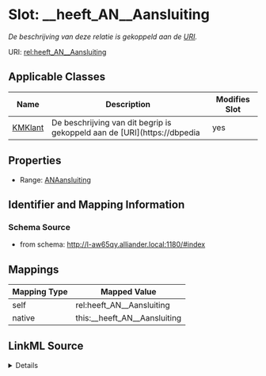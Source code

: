 

# Slot: __heeft_AN__Aansluiting


_De beschrijving van deze relatie is gekoppeld aan de [URI](https://dbpedia.org/page/Uniform_Resource_Identifier)._



URI: [rel:heeft_AN__Aansluiting](https://data.alliander.com/rel/heeft_AN__Aansluiting)



<!-- no inheritance hierarchy -->





## Applicable Classes

| Name | Description | Modifies Slot |
| --- | --- | --- |
| [KMKlant](KMKlant.md) | De beschrijving van dit begrip is gekoppeld aan de [URI](https://dbpedia |  yes  |







## Properties

* Range: [ANAansluiting](ANAansluiting.md)





## Identifier and Mapping Information







### Schema Source


* from schema: http://l-aw65qy.alliander.local:1180/#index




## Mappings

| Mapping Type | Mapped Value |
| ---  | ---  |
| self | rel:heeft_AN__Aansluiting |
| native | this:__heeft_AN__Aansluiting |




## LinkML Source

<details>
```yaml
name: _ heeft AN__Aansluiting
description: De beschrijving van deze relatie is gekoppeld aan de [URI](https://dbpedia.org/page/Uniform_Resource_Identifier).
from_schema: http://l-aw65qy.alliander.local:1180/#index
rank: 1000
slot_uri: rel:heeft_AN__Aansluiting
alias: __heeft_AN__Aansluiting
domain_of:
- KM__Klant
range: AN__Aansluiting

```
</details>